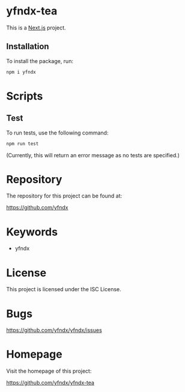 # yfndx-tea

This is a [Next.js](https://nextjs.org/) project.

## Installation

To install the package, run:

```bash 
npm i yfndx
```
# Scripts
## Test
To run tests, use the following command:
```bash 
npm run test
 ```
(Currently, this will return an error message as no tests are specified.)

# Repository
The repository for this project can be found at:

https://github.com/yfndx
# Keywords 
- yfndx
# License
This project is licensed under the ISC License.
# Bugs
https://github.com/yfndx/yfndx/issues
# Homepage
Visit the homepage of this project:

https://github.com/yfndx/yfndx-tea
